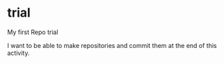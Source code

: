 # trial
My first Repo trial

I want to be able to make repositories and commit them at the end of this activity.
